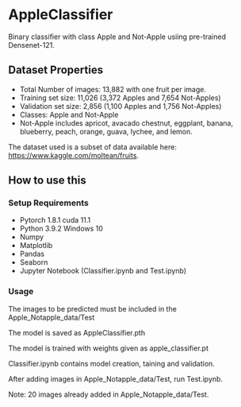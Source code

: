 # AppleClassifier

Binary classifier with class Apple and Not-Apple usiing pre-trained Densenet-121.

## Dataset Properties

* Total Number of images: 13,882 with one fruit per image.
* Training set size: 11,026 (3,372 Apples and 7,654 Not-Apples)
* Validation set size: 2,856 (1,100 Apples and 1,756 Not-Apples)
* Classes: Apple and Not-Apple
* Not-Apple includes apricot, avacado chestnut, eggplant, banana, blueberry, peach, orange, guava, lychee, and lemon.

The dataset used is a subset of data available here: https://www.kaggle.com/moltean/fruits.

## How to use this

### Setup Requirements
* Pytorch 1.8.1 cuda 11.1
* Python 3.9.2 Windows 10
* Numpy
* Matplotlib
* Pandas
* Seaborn
* Jupyter Notebook (Classifier.ipynb and Test.ipynb)

### Usage

The images to be predicted must be included in the Apple_Notapple_data/Test

The model is saved as AppleClassifier.pth

The model is trained with weights given as apple_classifier.pt

Classifier.ipynb contains model creation, taining and validation.

After adding images in Apple_Notapple_data/Test, run Test.ipynb.

Note: 20 images already added in Apple_Notapple_data/Test.
